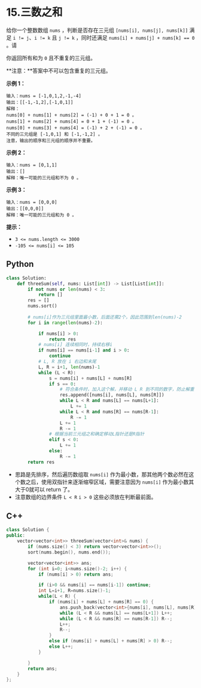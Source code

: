 # 15.三数之和

给你一个整数数组 `nums` ，判断是否存在三元组 `[nums[i], nums[j], nums[k]]` 满足 `i != j`、`i != k` 且 `j != k` ，同时还满足 `nums[i] + nums[j] + nums[k] == 0` 。请

你返回所有和为 `0` 且不重复的三元组。

**注意：**答案中不可以包含重复的三元组。

 

 

**示例 1：**

```
输入：nums = [-1,0,1,2,-1,-4]
输出：[[-1,-1,2],[-1,0,1]]
解释：
nums[0] + nums[1] + nums[2] = (-1) + 0 + 1 = 0 。
nums[1] + nums[2] + nums[4] = 0 + 1 + (-1) = 0 。
nums[0] + nums[3] + nums[4] = (-1) + 2 + (-1) = 0 。
不同的三元组是 [-1,0,1] 和 [-1,-1,2] 。
注意，输出的顺序和三元组的顺序并不重要。
```

**示例 2：**

```
输入：nums = [0,1,1]
输出：[]
解释：唯一可能的三元组和不为 0 。
```

**示例 3：**

```
输入：nums = [0,0,0]
输出：[[0,0,0]]
解释：唯一可能的三元组和为 0 。
```

 

**提示：**

- `3 <= nums.length <= 3000`
- `-105 <= nums[i] <= 105`



## Python

```python
class Solution:
    def threeSum(self, nums: List[int]) -> List[List[int]]:
        if not nums or len(nums) < 3:
            return []
        res = []
        nums.sort()
		
        # nums[i]作为三元组里面最小数，后面还需2个，因此范围到len(nums)-2
        for i in range(len(nums)-2):

            if nums[i] > 0:
                return res
			# nums[i] 连续相同时，持续右移i
            if nums[i] == nums[i-1] and i > 0:
                continue
			# L, R 放在 i 右边和末尾
            L, R = i+1, len(nums)-1
            while (L < R):
                s = nums[i] + nums[L] + nums[R]
                if s == 0:
                    # 符合条件时，加入这个解，并移动 L R 到不同的数字，防止解重复
                    res.append([nums[i], nums[L], nums[R]])
                    while L < R and nums[L] == nums[L+1]:
                        L += 1
                    while L < R and nums[R] == nums[R-1]:
                        R -= 1
                    L += 1
                    R -= 1
				# 根据当前三元组之和确定移动L指针还是R指针
                elif s < 0:
                    L += 1
                else:
                    R -= 1
        return res
```

- 思路是先排序，然后遍历数组取 `nums[i]` 作为最小数，那其他两个数必然在这个数之后，使用双指针来逐渐缩窄区域，需要注意因为 `nums[i]` 作为最小数其大于0就可以 return 了。
- 注意数组的边界条件 `L < R` `i > 0` 这些必须放在判断最前面。

## C++

```cpp
class Solution {
public:
    vector<vector<int>> threeSum(vector<int>& nums) {
        if (nums.size() < 3) return vector<vector<int>>();
        sort(nums.begin(), nums.end());

        vector<vector<int>> ans;
        for (int i=0; i<nums.size()-2; i++) {
            if (nums[i] > 0) return ans;

            if (i>0 && nums[i] == nums[i-1]) continue;
            int L=i+1, R=nums.size()-1;
            while(L < R) {
                if (nums[i] + nums[L] + nums[R] == 0) {
                    ans.push_back(vector<int>{nums[i], nums[L], nums[R]});
                    while (L < R && nums[L] == nums[L+1]) L++;
                    while (L < R && nums[R] == nums[R-1]) R--;
                    L++; 
                    R--;
                }
                else if (nums[i] + nums[L] + nums[R] > 0) R--;
                else L++;
            }

        }
        return ans;
    }
};
```


